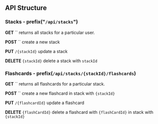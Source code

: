 ## API Structure


### Stacks - prefix("`/api/stacks`")
**GET** ``
returns all stacks for a particular user.

**POST** ``
create a new stack

**PUT** `/{stackId}`
update a stack

**DELETE** `{stackId}`
delete a stack with `stackId`


### Flashcards - prefix(`/api/stacks/{stackId}/flashcards`)
**GET** `` 
returns all flashcards for a particular stack.

**POST** `` 
create a new flashcard in stack with `{stackId}`

**PUT** `/{flashcardId}` 
update a flashcard 

**DELETE** `{flashCardId}` 
delete a flashcard with `{flashCardId}` in stack with  `{stackId}`


